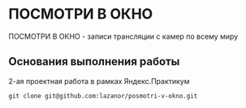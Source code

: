 # ПОСМОТРИ В ОКНО

ПОСМОТРИ В ОКНО - записи трансляции с камер по всему миру

## Основания выполнения работы
2-ая проектная работа в рамках Яндекс.Практикум

```git clone git@github.com:lazanor/posmotri-v-okno.git```
